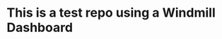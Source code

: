 # This is a test repo using a Windmill Dashboard


<!-- # Windmill Dashboard

A multi theme, completely accessible, with components and pages examples, ready for production dashboard.

🧪 [See it live](https://windmill-dashboard.vercel.app/)

- 🦮 Thoroughly accessible
- 🌗 Light and dark themes
- 💅 Styled with Tailwind CSS
- 🧩 Various components
- (soon React and Vue versions)

## 🚀 Usage

Clone or download this repo and everything you need is inside the `public` folder.

## 🦮 Accessibility

This dashboard was developed with a11y in mind since the beginning.

1. Every text passes the WCAG Level AA (at least)
2. It is completely keyboard navigable
3. I actually used [NVDA](https://www.nvaccess.org/) to read my screen during development

Everybody can benefit with good accessibility practices, like the modal, for example ([test it live](https://windmill-dashboard.vercel.app/modals.html)). It uses focus trap techniques to not loose focus when navigating via keyboard and thinking of mobile users with large screen devices, it is placed in the bottom of the screen.

## 🌗 Multi theme

It uses Tailwind CSS for styling, and some may say it is totally biased, but it uses the most simple theming plugin there is for it, [Tailwind Multi Theme plugin](https://github.com/estevanmaito/tailwindcss-multi-theme#tailwind-css-multi-theme) (made by me). The result is that, as with regular Tailwind, you have control over every style in your pages.

You can see that by navigating through the examples, changing theme and going visiting pages like login or create account, to see different images served for different themes.

Theme auto detection based on user's OS preferences and local settings storage are enabled by default.

## 🔮 Future

In the next days I'll release the React _and_ Vue versions of it, soon after finishing these tasks:

TODO

- [ ] Make charts accessible through hidden data
- [ ] Refactor and split `shadow-outline-<color>` plugin
- [ ] Paginate tables with Alpine
- [ ] Focus first element when dropdowns are opened
- [x] Add roles to the table

## OSS used

(TODO: add links)

- Tailwind CSS
- Tailwind Multi Theme
- Tailwind Custom Forms
- PostCSS
- Alpine.js
- Chart.js (charts)
- UI Faces (avatars)
- Heroicons (icons) -->
